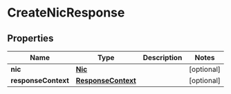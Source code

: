 

# CreateNicResponse


## Properties

| Name | Type | Description | Notes |
|------------ | ------------- | ------------- | -------------|
|**nic** | [**Nic**](Nic.md) |  |  [optional] |
|**responseContext** | [**ResponseContext**](ResponseContext.md) |  |  [optional] |



